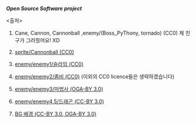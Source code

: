 ***Open Source Software project***




























<출처>
1. Cane, Cannon, Cannonball ,enemy/(Boss_PyThony, tornado) (CC0)
제 친구가 그려줬어요! XD

2. [sprite/Cannonball (CC0)](https://blog.naver.com/sue9191/220990657338)

3. [enemy/enemy1/슬라임 (CC0)](https://blog.naver.com/sue9191/220997070254)

3. [enemy/enemy2/좀비 (CC0)](https://opengameart.org/content/the-zombie-free-sprites)
(이외의 CC0 licence들은 생략하겠습니다)

4. [enemy/enemy3/마법사 (OGA-BY 3.0)](https://opengameart.org/content/the-zombie-free-sprites)

5. [enemy/enemy4,5/드래곤 (CC-BY 3.0)](https://opengameart.org/content/flying-dragon-rework)

6. [BG 배경 (CC-BY 3.0, OGA-BY 3.0)](https://opengameart.org/content/tower-defense-prototyping-assets-4-monsters-some-tiles-a-background-image)